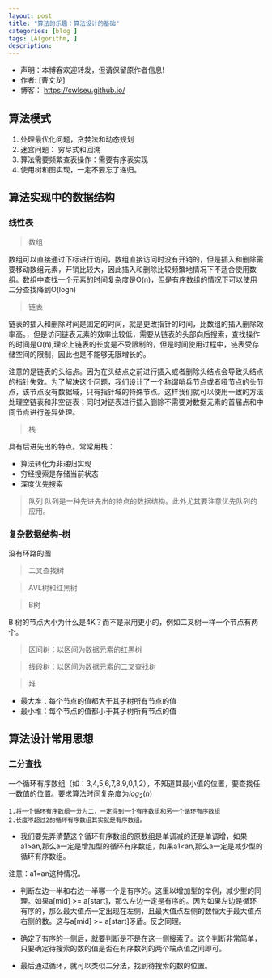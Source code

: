 ```yaml
---
layout: post
title: "算法的乐趣：算法设计的基础"
categories: [blog ]
tags: [Algorithm, ]
description: 
---
```


- 声明：本博客欢迎转发，但请保留原作者信息!
- 作者: [曹文龙]
- 博客： <https://cwlseu.github.io/>                                  

## 算法模式
1. 处理最优化问题，贪婪法和动态规划
2. 迷宫问题： 穷尽式和回溯
3. 算法需要频繁查表操作：需要有序表实现
4. 使用树和图实现，一定不要忘了递归。

## 算法实现中的数据结构
### 线性表
> 数组<vector>

数组可以直接通过下标进行访问，数组直接访问时没有开销的，但是插入和删除需要移动数组元素，开销比较大，因此插入和删除比较频繁地情况下不适合使用数组。数组中查找一个元素的时间复杂度是O(n)，但是有序数组的情况下可以使用二分查找降到O(logn)

>  链表<list>

链表的插入和删除时间是固定的时间，就是更改指针的时间，比数组的插入删除效率高。，但是访问链表元素的效率比较低，需要从链表的头部向后搜索，查找操作的时间是O(n),理论上链表的长度是不受限制的，但是时间使用过程中，链表受存储空间的限制，因此也是不能够无限增长的。

注意的是链表的头结点。因为在头结点之前进行插入或者删除头结点会导致头结点的指针失效。为了解决这个问题，我们设计了一个称谓哨兵节点或者哑节点的头节点，该节点没有数据域，只有指针域的特殊节点。这样我们就可以使用一致的方法处理空链表和非空链表；同时对链表进行插入删除不需要对数据元素的首届点和中间节点进行差异处理。

> 栈<stack>

具有后进先出的特点。常常用栈：
* 算法转化为非递归实现
* 穷经搜索是存储当前状态
* 深度优先搜索

>  队列<queue>
队列是一种先进先出的特点的数据结构。此外尤其要注意优先队列的应用。

### 复杂数据结构-树
没有环路的图
>  二叉查找树

>  AVL树和红黑树

>  B树

B 树的节点大小为什么是4K？而不是采用更小的，例如二叉树一样一个节点有两个。

>  区间树：以区间为数据元素的红黑树

>  线段树：以区间为数据元素的二叉查找树

>  堆
- 最大堆：每个节点的值都大于其子树所有节点的值
- 最小堆：每个节点的值都小于其子树所有节点的值

## 算法设计常用思想

### 二分查找
一个循环有序数组（如：3,4,5,6,7,8,9,0,1,2），不知道其最小值的位置，要查找任一数值的位置。要求算法时间复杂度为$log_2(n)$

	1.将一个循环有序数组一分为二，一定得到一个有序数组和另一个循环有序数组 
	2.长度不超过2的循环有序数组其实就是有序数组。

* 我们要先弄清楚这个循环有序数组的原数组是单调减的还是单调增，如果a1>an,那么a一定是增加型的循环有序数组，如果a1<an,那么a一定是减少型的循环有序数组。

注意：a1=an这种情况。
* 判断左边一半和右边一半哪一个是有序的。这里以增加型的举例，减少型的同理。如果a[mid] >= a[start]，那么左边一定是有序的。因为如果左边是循环有序的，那么最大值点一定出现在左侧，且最大值点左侧的数恒大于最大值点右侧的数。这与a[mid] >= a[start]矛盾。反之同理。

* 确定了有序的一侧后，就要判断是不是在这一侧搜索了。这个判断非常简单，只要确定待搜索的数的值是否在有序数列的两个端点值之间即可。

* 最后通过循环，就可以类似二分法，找到待搜索的数的位置。